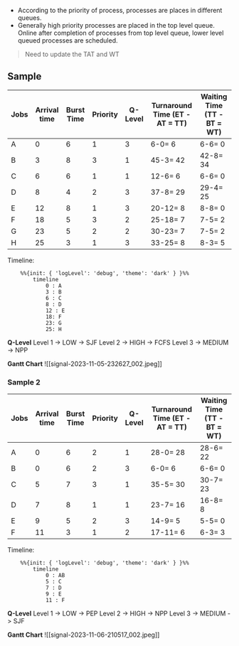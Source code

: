 - According to the priority of process, processes are places in different queues. 
- Generally high priority processes are placed in the top level queue. Online after completion of processes from top level queue, lower level queued processes are scheduled.

>Need to update the TAT and WT
## Sample
|Jobs | Arrival time|Burst Time|Priority| Q-Level |Turnaround Time (ET - AT = TT) | Waiting Time (TT - BT = WT)|
|---|---|---|---|---|--|--|
|A|0|6|1|3|6-0= 6|6-6= 0|
|B|3|8|3|1|45-3= 42|42-8= 34|
|C|6|6|1|1|12-6= 6|6-6= 0|
|D|8|4|2|3|37-8= 29|29-4= 25|
|E|12|8|1|3|20-12= 8|8-8= 0|
|F|18|5|3|2|25-18= 7|7-5= 2|
|G|23|5|2|2|30-23= 7|7-5= 2|
|H|25|3|1|3|33-25= 8|8-3= 5|

Timeline:
```mermaid
	%%{init: { 'logLevel': 'debug', 'theme': 'dark' } }%%
		timeline
		    0 : A
		    3 : B
			6 : C
		    8 : D
		    12 : E
		    18: F
		    23: G
		    25: H
```
**Q-Level**
Level 1 -> LOW -> SJF
Level 2 -> HIGH -> FCFS
Level 3 -> MEDIUM -> NPP

**Gantt Chart**
![[signal-2023-11-05-232627_002.jpeg]]



### Sample 2
|Jobs | Arrival time|Burst Time|Priority| Q-Level |Turnaround Time (ET - AT = TT) | Waiting Time (TT - BT = WT)|
|---|---|---|---|---|--|--|
|A|0|6|2|1|28-0= 28|28-6= 22|
|B|0|6|2|3|6-0= 6|6-6= 0|
|C|5|7|3|1|35-5= 30|30-7= 23|
|D|7|8|1|1|23-7= 16|16-8= 8|
|E|9|5|2|3|14-9= 5|5-5= 0|
|F|11|3|1|2|17-11= 6|6-3= 3|

Timeline:
```mermaid
	%%{init: { 'logLevel': 'debug', 'theme': 'dark' } }%%
		timeline
		    0 : AB
			5 : C
		    7 : D
		    9 : E
		    11 : F
```
**Q-Level**
Level 1 -> LOW -> PEP
Level 2 -> HIGH -> NPP
Level 3 -> MEDIUM -> SJF


**Gantt Chart**
![[signal-2023-11-06-210517_002.jpeg]]